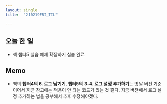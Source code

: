 ```yaml
---
layout: single
title:  "210219FRI_TIL"

---
```


## 오늘 한 일

* 책 챕터5 실습 예제 확장하기 실습 완료

## Memo

* 책의 **챕터4의 6. 로그 남기기**, **챕터5의 3-4. 로그 설정 추가하기**는 옛날 버전 기준이어서 지금 장고에는 적용이 안 되는 코드가 있는 것 같다. 지금 버전에서 로그 설정 추가하는 법을 공부해서 추후 수정해야겠다.

